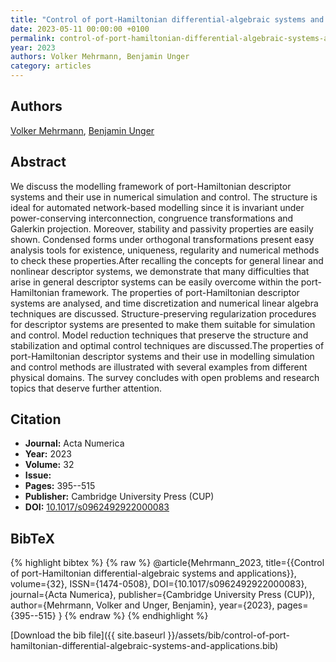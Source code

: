 ```yaml
---
title: "Control of port-Hamiltonian differential-algebraic systems and applications"
date: 2023-05-11 00:00:00 +0100
permalink: control-of-port-hamiltonian-differential-algebraic-systems-and-applications
year: 2023
authors: Volker Mehrmann, Benjamin Unger
category: articles
---
```

 
## Authors
[Volker Mehrmann](authors/volker-mehrmann), [Benjamin Unger](authors/benjamin-unger)
 
## Abstract
We discuss the modelling framework of port-Hamiltonian descriptor systems and their use in numerical simulation and control. The structure is ideal for automated network-based modelling since it is invariant under power-conserving interconnection, congruence transformations and Galerkin projection. Moreover, stability and passivity properties are easily shown. Condensed forms under orthogonal transformations present easy analysis tools for existence, uniqueness, regularity and numerical methods to check these properties.After recalling the concepts for general linear and nonlinear descriptor systems, we demonstrate that many difficulties that arise in general descriptor systems can be easily overcome within the port-Hamiltonian framework. The properties of port-Hamiltonian descriptor systems are analysed, and time discretization and numerical linear algebra techniques are discussed. Structure-preserving regularization procedures for descriptor systems are presented to make them suitable for simulation and control. Model reduction techniques that preserve the structure and stabilization and optimal control techniques are discussed.The properties of port-Hamiltonian descriptor systems and their use in modelling simulation and control methods are illustrated with several examples from different physical domains. The survey concludes with open problems and research topics that deserve further attention.
 
## Citation
- **Journal:** Acta Numerica
- **Year:** 2023
- **Volume:** 32
- **Issue:** 
- **Pages:** 395--515
- **Publisher:** Cambridge University Press (CUP)
- **DOI:** [10.1017/s0962492922000083](https://doi.org/10.1017/s0962492922000083)
 
## BibTeX
{% highlight bibtex %}
{% raw %}
@article{Mehrmann_2023,
  title={{Control of port-Hamiltonian differential-algebraic systems and applications}},
  volume={32},
  ISSN={1474-0508},
  DOI={10.1017/s0962492922000083},
  journal={Acta Numerica},
  publisher={Cambridge University Press (CUP)},
  author={Mehrmann, Volker and Unger, Benjamin},
  year={2023},
  pages={395--515}
}
{% endraw %}
{% endhighlight %}
 
[Download the bib file]({{ site.baseurl }}/assets/bib/control-of-port-hamiltonian-differential-algebraic-systems-and-applications.bib)
 
